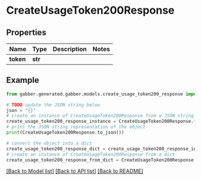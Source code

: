 # CreateUsageToken200Response


## Properties

Name | Type | Description | Notes
------------ | ------------- | ------------- | -------------
**token** | **str** |  | 

## Example

```python
from gabber.generated.gabber.models.create_usage_token200_response import CreateUsageToken200Response

# TODO update the JSON string below
json = "{}"
# create an instance of CreateUsageToken200Response from a JSON string
create_usage_token200_response_instance = CreateUsageToken200Response.from_json(json)
# print the JSON string representation of the object
print(CreateUsageToken200Response.to_json())

# convert the object into a dict
create_usage_token200_response_dict = create_usage_token200_response_instance.to_dict()
# create an instance of CreateUsageToken200Response from a dict
create_usage_token200_response_from_dict = CreateUsageToken200Response.from_dict(create_usage_token200_response_dict)
```
[[Back to Model list]](../README.md#documentation-for-models) [[Back to API list]](../README.md#documentation-for-api-endpoints) [[Back to README]](../README.md)


